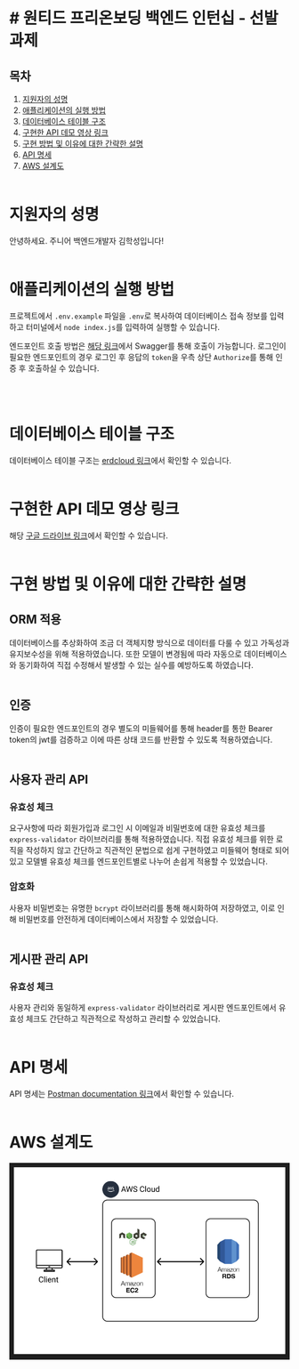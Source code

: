 # # 원티드 프리온보딩 백엔드 인턴십 - 선발 과제

## 목차

1. [지원자의 성명](#지원자의-성명)
2. [애플리케이션의 실행 방법](#애플리케이션의-실행-방법)
3. [데이터베이스 테이블 구조](#데이터베이스-테이블-구조)
4. [구현한 API 데모 영상 링크](#구현한-api-데모-영상-링크)
5. [구현 방법 및 이유에 대한 간략한 설명](#구현-방법-및-이유에-대한-간략한-설명)
6. [API 명세](#api-명세)
7. [AWS 설계도](#aws-설계도)
   <br/><br/>

# 지원자의 성명

안녕하세요. 주니어 백엔드개발자 김학성입니다!
<br/><br/>

# 애플리케이션의 실행 방법

프로젝트에서 `.env.example` 파일을 `.env`로 복사하여 데이터베이스 접속 정보를 입력하고 터미널에서 `node index.js`를 입력하여 실행할 수 있습니다.

엔드포인트 호출 방법은 [해당 링크](http://ec2-52-78-88-200.ap-northeast-2.compute.amazonaws.com/docs)에서 Swagger를 통해 호출이 가능합니다.
로그인이 필요한 엔드포인트의 경우 로그인 후 응답의 `token`을 우측 상단 `Authorize`를 통해 인증 후 호출하실 수 있습니다.

<br/><br/>

# 데이터베이스 테이블 구조

데이터베이스 테이블 구조는 [erdcloud 링크](https://www.erdcloud.com/d/bNwfRxD7AKENWqf3q)에서 확인할 수 있습니다.
<br/><br/>

# 구현한 API 데모 영상 링크

해당 [구글 드라이브 링크](https://drive.google.com/file/d/1ci9tEtv15mB55JxGilKShtZ74UpTELNu/view)에서 확인할 수 있습니다.
<br/><br/>

# 구현 방법 및 이유에 대한 간략한 설명

## ORM 적용

데이터베이스를 추상화하여 조금 더 객체지향 방식으로 데이터를 다룰 수 있고 가독성과 유지보수성을 위해 적용하였습니다. 또한 모델이 변경됨에 따라 자동으로 데이터베이스와 동기화하여 직접 수정해서 발생할 수 있는 실수를 예방하도록 하였습니다.
<br/><br/>

## 인증

인증이 필요한 엔드포인트의 경우 별도의 미들웨어를 통해 header를 통한 Bearer token의 jwt를 검증하고 이에 따른 상태 코드를 반환할 수 있도록 적용하였습니다.
<br/><br/>

## 사용자 관리 API

### 유효성 체크

요구사항에 따라 회원가입과 로그인 시 이메일과 비밀번호에 대한 유효성 체크를 `express-validator` 라이브러리를 통해 적용하였습니다.
직접 유효성 체크를 위한 로직을 작성하지 않고 간단하고 직관적인 문법으로 쉽게 구현하였고 미들웨어 형태로 되어있고 모델별 유효성 체크를 엔드포인트별로 나누어 손쉽게 적용할 수 있었습니다.

### 암호화

사용자 비밀번호는 유명한 `bcrypt` 라이브러리를 통해 해시화하여 저장하였고, 이로 인해 비밀번호를 안전하게 데이터베이스에서 저장할 수 있었습니다.
<br/><br/>

## 게시판 관리 API

### 유효성 체크

사용자 관리와 동일하게 `express-validator` 라이브러리로 게시판 엔드포인트에서 유효성 체크도 간단하고 직관적으로 작성하고 관리할 수 있었습니다.
<br/><br/>

# API 명세

API 명세는 [Postman documentation 링크](https://documenter.getpostman.com/view/12779641/2s9XxyRZGq)에서 확인할 수 있습니다.
<br/><br/>

# AWS 설계도

![ex_screenshot](./img/aws-blueprint.png)
